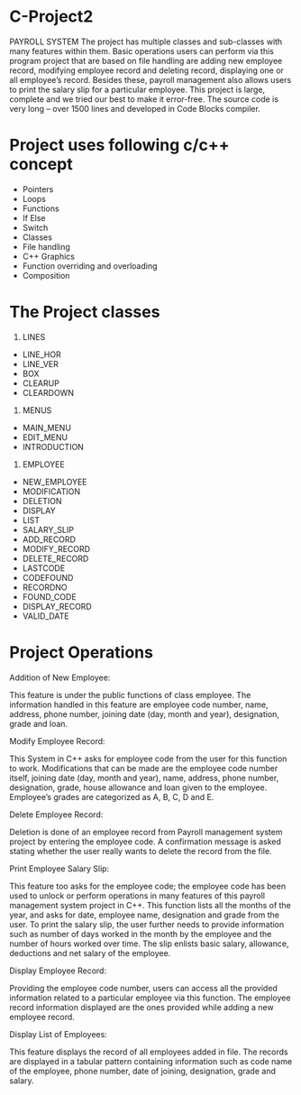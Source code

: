 # C-Project2
PAYROLL SYSTEM
The project has multiple classes and sub-classes with many features within them. Basic operations users can perform via this program project that are based on file handling are adding new employee record, modifying employee record and deleting record, displaying one or all employee’s record. Besides these, payroll management also allows users to print the salary slip for a particular employee. This project is large, complete and we tried our best to make it error-free. The source code is very long – over 1500 lines and developed in Code Blocks compiler.

# Project uses following c/c++ concept 
- Pointers
- Loops
- Functions
- If Else
- Switch
- Classes
- File handling
- C++ Graphics
- Function overriding and overloading
- Composition

# The Project classes
1. LINES
 * LINE_HOR
 * LINE_VER
 * BOX
 * CLEARUP
 * CLEARDOWN

1. MENUS
 * MAIN_MENU
 * EDIT_MENU
 * INTRODUCTION

1. EMPLOYEE
 * NEW_EMPLOYEE
 * MODIFICATION
 * DELETION
 * DISPLAY
 * LIST
 * SALARY_SLIP
 * ADD_RECORD   
 * MODIFY_RECORD
 * DELETE_RECORD
 * LASTCODE
 * CODEFOUND
 * RECORDNO
 * FOUND_CODE
 * DISPLAY_RECORD
 * VALID_DATE

# Project Operations
Addition of New Employee:  

This feature is under the public functions of class employee. The information handled in this feature are employee code number, name, address, phone number, joining date (day, month and year), designation, grade and loan.

Modify Employee Record: 

  This System in C++ asks for employee code from the user for this function to work. Modifications that can be made are the employee code number itself, joining date (day, month and year), name, address, phone number, designation, grade, house allowance and loan given to the employee. Employee’s grades are categorized as A, B, C, D and E.

Delete Employee Record: 

  Deletion is done of an employee record from Payroll management system project by entering the employee code. A confirmation message is asked stating whether the user really wants to delete the record from the file.

Print Employee Salary Slip:
  
  This feature too asks for the employee code; the employee code has been used to unlock or perform operations in many features of this payroll management system project in C++. This function lists all the months of the year, and asks for date, employee name, designation and grade from the user. To print the salary slip, the user further needs to provide information such as number of days worked in the month by the employee and the number of hours worked over time. The slip enlists basic salary, allowance, deductions and net salary of the employee.

Display Employee Record:

 Providing the employee code number, users can access all the provided information related to a particular employee via this function. The employee record information displayed are the ones provided while adding a new employee record.

Display List of Employees:

  This feature displays the record of all employees added in file. The records are displayed in a tabular pattern containing information such as code name of the employee, phone number, date of joining, designation, grade and salary.

